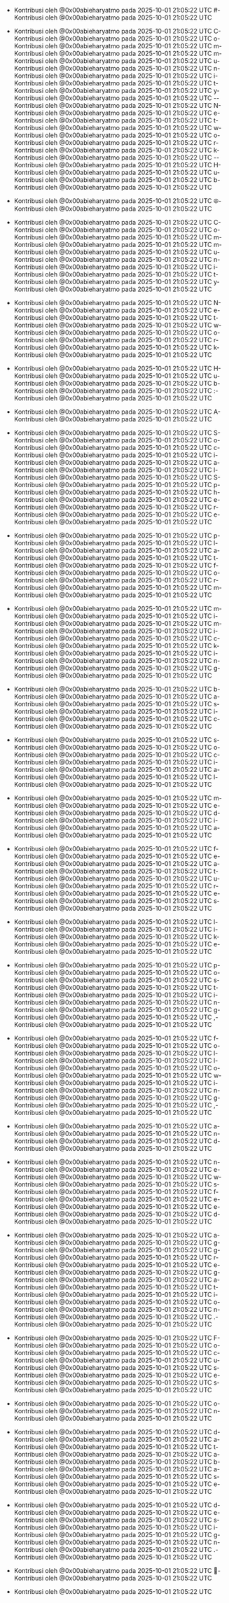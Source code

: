 - Kontribusi oleh @0x00abieharyatmo pada 2025-10-01 21:05:22 UTC
#- Kontribusi oleh @0x00abieharyatmo pada 2025-10-01 21:05:22 UTC
 - Kontribusi oleh @0x00abieharyatmo pada 2025-10-01 21:05:22 UTC
C- Kontribusi oleh @0x00abieharyatmo pada 2025-10-01 21:05:22 UTC
o- Kontribusi oleh @0x00abieharyatmo pada 2025-10-01 21:05:22 UTC
m- Kontribusi oleh @0x00abieharyatmo pada 2025-10-01 21:05:22 UTC
m- Kontribusi oleh @0x00abieharyatmo pada 2025-10-01 21:05:22 UTC
u- Kontribusi oleh @0x00abieharyatmo pada 2025-10-01 21:05:22 UTC
n- Kontribusi oleh @0x00abieharyatmo pada 2025-10-01 21:05:22 UTC
i- Kontribusi oleh @0x00abieharyatmo pada 2025-10-01 21:05:22 UTC
t- Kontribusi oleh @0x00abieharyatmo pada 2025-10-01 21:05:22 UTC
y- Kontribusi oleh @0x00abieharyatmo pada 2025-10-01 21:05:22 UTC
-- Kontribusi oleh @0x00abieharyatmo pada 2025-10-01 21:05:22 UTC
N- Kontribusi oleh @0x00abieharyatmo pada 2025-10-01 21:05:22 UTC
e- Kontribusi oleh @0x00abieharyatmo pada 2025-10-01 21:05:22 UTC
t- Kontribusi oleh @0x00abieharyatmo pada 2025-10-01 21:05:22 UTC
w- Kontribusi oleh @0x00abieharyatmo pada 2025-10-01 21:05:22 UTC
o- Kontribusi oleh @0x00abieharyatmo pada 2025-10-01 21:05:22 UTC
r- Kontribusi oleh @0x00abieharyatmo pada 2025-10-01 21:05:22 UTC
k- Kontribusi oleh @0x00abieharyatmo pada 2025-10-01 21:05:22 UTC
-- Kontribusi oleh @0x00abieharyatmo pada 2025-10-01 21:05:22 UTC
H- Kontribusi oleh @0x00abieharyatmo pada 2025-10-01 21:05:22 UTC
u- Kontribusi oleh @0x00abieharyatmo pada 2025-10-01 21:05:22 UTC
b- Kontribusi oleh @0x00abieharyatmo pada 2025-10-01 21:05:22 UTC

- Kontribusi oleh @0x00abieharyatmo pada 2025-10-01 21:05:22 UTC
🌐- Kontribusi oleh @0x00abieharyatmo pada 2025-10-01 21:05:22 UTC
 - Kontribusi oleh @0x00abieharyatmo pada 2025-10-01 21:05:22 UTC
C- Kontribusi oleh @0x00abieharyatmo pada 2025-10-01 21:05:22 UTC
o- Kontribusi oleh @0x00abieharyatmo pada 2025-10-01 21:05:22 UTC
m- Kontribusi oleh @0x00abieharyatmo pada 2025-10-01 21:05:22 UTC
m- Kontribusi oleh @0x00abieharyatmo pada 2025-10-01 21:05:22 UTC
u- Kontribusi oleh @0x00abieharyatmo pada 2025-10-01 21:05:22 UTC
n- Kontribusi oleh @0x00abieharyatmo pada 2025-10-01 21:05:22 UTC
i- Kontribusi oleh @0x00abieharyatmo pada 2025-10-01 21:05:22 UTC
t- Kontribusi oleh @0x00abieharyatmo pada 2025-10-01 21:05:22 UTC
y- Kontribusi oleh @0x00abieharyatmo pada 2025-10-01 21:05:22 UTC
 - Kontribusi oleh @0x00abieharyatmo pada 2025-10-01 21:05:22 UTC
N- Kontribusi oleh @0x00abieharyatmo pada 2025-10-01 21:05:22 UTC
e- Kontribusi oleh @0x00abieharyatmo pada 2025-10-01 21:05:22 UTC
t- Kontribusi oleh @0x00abieharyatmo pada 2025-10-01 21:05:22 UTC
w- Kontribusi oleh @0x00abieharyatmo pada 2025-10-01 21:05:22 UTC
o- Kontribusi oleh @0x00abieharyatmo pada 2025-10-01 21:05:22 UTC
r- Kontribusi oleh @0x00abieharyatmo pada 2025-10-01 21:05:22 UTC
k- Kontribusi oleh @0x00abieharyatmo pada 2025-10-01 21:05:22 UTC
 - Kontribusi oleh @0x00abieharyatmo pada 2025-10-01 21:05:22 UTC
H- Kontribusi oleh @0x00abieharyatmo pada 2025-10-01 21:05:22 UTC
u- Kontribusi oleh @0x00abieharyatmo pada 2025-10-01 21:05:22 UTC
b- Kontribusi oleh @0x00abieharyatmo pada 2025-10-01 21:05:22 UTC
:- Kontribusi oleh @0x00abieharyatmo pada 2025-10-01 21:05:22 UTC
 - Kontribusi oleh @0x00abieharyatmo pada 2025-10-01 21:05:22 UTC
A- Kontribusi oleh @0x00abieharyatmo pada 2025-10-01 21:05:22 UTC
 - Kontribusi oleh @0x00abieharyatmo pada 2025-10-01 21:05:22 UTC
S- Kontribusi oleh @0x00abieharyatmo pada 2025-10-01 21:05:22 UTC
o- Kontribusi oleh @0x00abieharyatmo pada 2025-10-01 21:05:22 UTC
c- Kontribusi oleh @0x00abieharyatmo pada 2025-10-01 21:05:22 UTC
i- Kontribusi oleh @0x00abieharyatmo pada 2025-10-01 21:05:22 UTC
a- Kontribusi oleh @0x00abieharyatmo pada 2025-10-01 21:05:22 UTC
l- Kontribusi oleh @0x00abieharyatmo pada 2025-10-01 21:05:22 UTC
S- Kontribusi oleh @0x00abieharyatmo pada 2025-10-01 21:05:22 UTC
p- Kontribusi oleh @0x00abieharyatmo pada 2025-10-01 21:05:22 UTC
h- Kontribusi oleh @0x00abieharyatmo pada 2025-10-01 21:05:22 UTC
e- Kontribusi oleh @0x00abieharyatmo pada 2025-10-01 21:05:22 UTC
r- Kontribusi oleh @0x00abieharyatmo pada 2025-10-01 21:05:22 UTC
e- Kontribusi oleh @0x00abieharyatmo pada 2025-10-01 21:05:22 UTC
 - Kontribusi oleh @0x00abieharyatmo pada 2025-10-01 21:05:22 UTC
p- Kontribusi oleh @0x00abieharyatmo pada 2025-10-01 21:05:22 UTC
l- Kontribusi oleh @0x00abieharyatmo pada 2025-10-01 21:05:22 UTC
a- Kontribusi oleh @0x00abieharyatmo pada 2025-10-01 21:05:22 UTC
t- Kontribusi oleh @0x00abieharyatmo pada 2025-10-01 21:05:22 UTC
f- Kontribusi oleh @0x00abieharyatmo pada 2025-10-01 21:05:22 UTC
o- Kontribusi oleh @0x00abieharyatmo pada 2025-10-01 21:05:22 UTC
r- Kontribusi oleh @0x00abieharyatmo pada 2025-10-01 21:05:22 UTC
m- Kontribusi oleh @0x00abieharyatmo pada 2025-10-01 21:05:22 UTC
 - Kontribusi oleh @0x00abieharyatmo pada 2025-10-01 21:05:22 UTC
m- Kontribusi oleh @0x00abieharyatmo pada 2025-10-01 21:05:22 UTC
i- Kontribusi oleh @0x00abieharyatmo pada 2025-10-01 21:05:22 UTC
m- Kontribusi oleh @0x00abieharyatmo pada 2025-10-01 21:05:22 UTC
i- Kontribusi oleh @0x00abieharyatmo pada 2025-10-01 21:05:22 UTC
c- Kontribusi oleh @0x00abieharyatmo pada 2025-10-01 21:05:22 UTC
k- Kontribusi oleh @0x00abieharyatmo pada 2025-10-01 21:05:22 UTC
i- Kontribusi oleh @0x00abieharyatmo pada 2025-10-01 21:05:22 UTC
n- Kontribusi oleh @0x00abieharyatmo pada 2025-10-01 21:05:22 UTC
g- Kontribusi oleh @0x00abieharyatmo pada 2025-10-01 21:05:22 UTC
 - Kontribusi oleh @0x00abieharyatmo pada 2025-10-01 21:05:22 UTC
b- Kontribusi oleh @0x00abieharyatmo pada 2025-10-01 21:05:22 UTC
a- Kontribusi oleh @0x00abieharyatmo pada 2025-10-01 21:05:22 UTC
s- Kontribusi oleh @0x00abieharyatmo pada 2025-10-01 21:05:22 UTC
i- Kontribusi oleh @0x00abieharyatmo pada 2025-10-01 21:05:22 UTC
c- Kontribusi oleh @0x00abieharyatmo pada 2025-10-01 21:05:22 UTC
 - Kontribusi oleh @0x00abieharyatmo pada 2025-10-01 21:05:22 UTC
s- Kontribusi oleh @0x00abieharyatmo pada 2025-10-01 21:05:22 UTC
o- Kontribusi oleh @0x00abieharyatmo pada 2025-10-01 21:05:22 UTC
c- Kontribusi oleh @0x00abieharyatmo pada 2025-10-01 21:05:22 UTC
i- Kontribusi oleh @0x00abieharyatmo pada 2025-10-01 21:05:22 UTC
a- Kontribusi oleh @0x00abieharyatmo pada 2025-10-01 21:05:22 UTC
l- Kontribusi oleh @0x00abieharyatmo pada 2025-10-01 21:05:22 UTC
 - Kontribusi oleh @0x00abieharyatmo pada 2025-10-01 21:05:22 UTC
m- Kontribusi oleh @0x00abieharyatmo pada 2025-10-01 21:05:22 UTC
e- Kontribusi oleh @0x00abieharyatmo pada 2025-10-01 21:05:22 UTC
d- Kontribusi oleh @0x00abieharyatmo pada 2025-10-01 21:05:22 UTC
i- Kontribusi oleh @0x00abieharyatmo pada 2025-10-01 21:05:22 UTC
a- Kontribusi oleh @0x00abieharyatmo pada 2025-10-01 21:05:22 UTC
 - Kontribusi oleh @0x00abieharyatmo pada 2025-10-01 21:05:22 UTC
f- Kontribusi oleh @0x00abieharyatmo pada 2025-10-01 21:05:22 UTC
e- Kontribusi oleh @0x00abieharyatmo pada 2025-10-01 21:05:22 UTC
a- Kontribusi oleh @0x00abieharyatmo pada 2025-10-01 21:05:22 UTC
t- Kontribusi oleh @0x00abieharyatmo pada 2025-10-01 21:05:22 UTC
u- Kontribusi oleh @0x00abieharyatmo pada 2025-10-01 21:05:22 UTC
r- Kontribusi oleh @0x00abieharyatmo pada 2025-10-01 21:05:22 UTC
e- Kontribusi oleh @0x00abieharyatmo pada 2025-10-01 21:05:22 UTC
s- Kontribusi oleh @0x00abieharyatmo pada 2025-10-01 21:05:22 UTC
 - Kontribusi oleh @0x00abieharyatmo pada 2025-10-01 21:05:22 UTC
l- Kontribusi oleh @0x00abieharyatmo pada 2025-10-01 21:05:22 UTC
i- Kontribusi oleh @0x00abieharyatmo pada 2025-10-01 21:05:22 UTC
k- Kontribusi oleh @0x00abieharyatmo pada 2025-10-01 21:05:22 UTC
e- Kontribusi oleh @0x00abieharyatmo pada 2025-10-01 21:05:22 UTC
 - Kontribusi oleh @0x00abieharyatmo pada 2025-10-01 21:05:22 UTC
p- Kontribusi oleh @0x00abieharyatmo pada 2025-10-01 21:05:22 UTC
o- Kontribusi oleh @0x00abieharyatmo pada 2025-10-01 21:05:22 UTC
s- Kontribusi oleh @0x00abieharyatmo pada 2025-10-01 21:05:22 UTC
t- Kontribusi oleh @0x00abieharyatmo pada 2025-10-01 21:05:22 UTC
i- Kontribusi oleh @0x00abieharyatmo pada 2025-10-01 21:05:22 UTC
n- Kontribusi oleh @0x00abieharyatmo pada 2025-10-01 21:05:22 UTC
g- Kontribusi oleh @0x00abieharyatmo pada 2025-10-01 21:05:22 UTC
,- Kontribusi oleh @0x00abieharyatmo pada 2025-10-01 21:05:22 UTC
 - Kontribusi oleh @0x00abieharyatmo pada 2025-10-01 21:05:22 UTC
f- Kontribusi oleh @0x00abieharyatmo pada 2025-10-01 21:05:22 UTC
o- Kontribusi oleh @0x00abieharyatmo pada 2025-10-01 21:05:22 UTC
l- Kontribusi oleh @0x00abieharyatmo pada 2025-10-01 21:05:22 UTC
l- Kontribusi oleh @0x00abieharyatmo pada 2025-10-01 21:05:22 UTC
o- Kontribusi oleh @0x00abieharyatmo pada 2025-10-01 21:05:22 UTC
w- Kontribusi oleh @0x00abieharyatmo pada 2025-10-01 21:05:22 UTC
i- Kontribusi oleh @0x00abieharyatmo pada 2025-10-01 21:05:22 UTC
n- Kontribusi oleh @0x00abieharyatmo pada 2025-10-01 21:05:22 UTC
g- Kontribusi oleh @0x00abieharyatmo pada 2025-10-01 21:05:22 UTC
,- Kontribusi oleh @0x00abieharyatmo pada 2025-10-01 21:05:22 UTC
 - Kontribusi oleh @0x00abieharyatmo pada 2025-10-01 21:05:22 UTC
a- Kontribusi oleh @0x00abieharyatmo pada 2025-10-01 21:05:22 UTC
n- Kontribusi oleh @0x00abieharyatmo pada 2025-10-01 21:05:22 UTC
d- Kontribusi oleh @0x00abieharyatmo pada 2025-10-01 21:05:22 UTC
 - Kontribusi oleh @0x00abieharyatmo pada 2025-10-01 21:05:22 UTC
n- Kontribusi oleh @0x00abieharyatmo pada 2025-10-01 21:05:22 UTC
e- Kontribusi oleh @0x00abieharyatmo pada 2025-10-01 21:05:22 UTC
w- Kontribusi oleh @0x00abieharyatmo pada 2025-10-01 21:05:22 UTC
s- Kontribusi oleh @0x00abieharyatmo pada 2025-10-01 21:05:22 UTC
f- Kontribusi oleh @0x00abieharyatmo pada 2025-10-01 21:05:22 UTC
e- Kontribusi oleh @0x00abieharyatmo pada 2025-10-01 21:05:22 UTC
e- Kontribusi oleh @0x00abieharyatmo pada 2025-10-01 21:05:22 UTC
d- Kontribusi oleh @0x00abieharyatmo pada 2025-10-01 21:05:22 UTC
 - Kontribusi oleh @0x00abieharyatmo pada 2025-10-01 21:05:22 UTC
a- Kontribusi oleh @0x00abieharyatmo pada 2025-10-01 21:05:22 UTC
g- Kontribusi oleh @0x00abieharyatmo pada 2025-10-01 21:05:22 UTC
g- Kontribusi oleh @0x00abieharyatmo pada 2025-10-01 21:05:22 UTC
r- Kontribusi oleh @0x00abieharyatmo pada 2025-10-01 21:05:22 UTC
e- Kontribusi oleh @0x00abieharyatmo pada 2025-10-01 21:05:22 UTC
g- Kontribusi oleh @0x00abieharyatmo pada 2025-10-01 21:05:22 UTC
a- Kontribusi oleh @0x00abieharyatmo pada 2025-10-01 21:05:22 UTC
t- Kontribusi oleh @0x00abieharyatmo pada 2025-10-01 21:05:22 UTC
i- Kontribusi oleh @0x00abieharyatmo pada 2025-10-01 21:05:22 UTC
o- Kontribusi oleh @0x00abieharyatmo pada 2025-10-01 21:05:22 UTC
n- Kontribusi oleh @0x00abieharyatmo pada 2025-10-01 21:05:22 UTC
.- Kontribusi oleh @0x00abieharyatmo pada 2025-10-01 21:05:22 UTC
 - Kontribusi oleh @0x00abieharyatmo pada 2025-10-01 21:05:22 UTC
F- Kontribusi oleh @0x00abieharyatmo pada 2025-10-01 21:05:22 UTC
o- Kontribusi oleh @0x00abieharyatmo pada 2025-10-01 21:05:22 UTC
c- Kontribusi oleh @0x00abieharyatmo pada 2025-10-01 21:05:22 UTC
u- Kontribusi oleh @0x00abieharyatmo pada 2025-10-01 21:05:22 UTC
s- Kontribusi oleh @0x00abieharyatmo pada 2025-10-01 21:05:22 UTC
e- Kontribusi oleh @0x00abieharyatmo pada 2025-10-01 21:05:22 UTC
s- Kontribusi oleh @0x00abieharyatmo pada 2025-10-01 21:05:22 UTC
 - Kontribusi oleh @0x00abieharyatmo pada 2025-10-01 21:05:22 UTC
o- Kontribusi oleh @0x00abieharyatmo pada 2025-10-01 21:05:22 UTC
n- Kontribusi oleh @0x00abieharyatmo pada 2025-10-01 21:05:22 UTC
 - Kontribusi oleh @0x00abieharyatmo pada 2025-10-01 21:05:22 UTC
d- Kontribusi oleh @0x00abieharyatmo pada 2025-10-01 21:05:22 UTC
a- Kontribusi oleh @0x00abieharyatmo pada 2025-10-01 21:05:22 UTC
t- Kontribusi oleh @0x00abieharyatmo pada 2025-10-01 21:05:22 UTC
a- Kontribusi oleh @0x00abieharyatmo pada 2025-10-01 21:05:22 UTC
b- Kontribusi oleh @0x00abieharyatmo pada 2025-10-01 21:05:22 UTC
a- Kontribusi oleh @0x00abieharyatmo pada 2025-10-01 21:05:22 UTC
s- Kontribusi oleh @0x00abieharyatmo pada 2025-10-01 21:05:22 UTC
e- Kontribusi oleh @0x00abieharyatmo pada 2025-10-01 21:05:22 UTC
 - Kontribusi oleh @0x00abieharyatmo pada 2025-10-01 21:05:22 UTC
d- Kontribusi oleh @0x00abieharyatmo pada 2025-10-01 21:05:22 UTC
e- Kontribusi oleh @0x00abieharyatmo pada 2025-10-01 21:05:22 UTC
s- Kontribusi oleh @0x00abieharyatmo pada 2025-10-01 21:05:22 UTC
i- Kontribusi oleh @0x00abieharyatmo pada 2025-10-01 21:05:22 UTC
g- Kontribusi oleh @0x00abieharyatmo pada 2025-10-01 21:05:22 UTC
n- Kontribusi oleh @0x00abieharyatmo pada 2025-10-01 21:05:22 UTC
.- Kontribusi oleh @0x00abieharyatmo pada 2025-10-01 21:05:22 UTC
 - Kontribusi oleh @0x00abieharyatmo pada 2025-10-01 21:05:22 UTC
👤- Kontribusi oleh @0x00abieharyatmo pada 2025-10-01 21:05:22 UTC

- Kontribusi oleh @0x00abieharyatmo pada 2025-10-01 21:05:22 UTC
